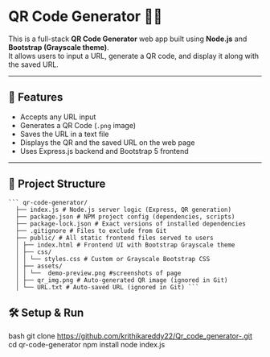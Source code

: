 # QR Code Generator 🧾🔳

This is a full-stack **QR Code Generator** web app built using **Node.js** and **Bootstrap (Grayscale theme)**.  
It allows users to input a URL, generate a QR code, and display it along with the saved URL.

---

## 🚀 Features

- Accepts any URL input  
- Generates a QR Code (`.png` image)  
- Saves the URL in a text file  
- Displays the QR and the saved URL on the web page  
- Uses Express.js backend and Bootstrap 5 frontend  

---

## 📁 Project Structure

<pre><code>``` qr-code-generator/ 
  ├── index.js # Node.js server logic (Express, QR generation) 
  ├── package.json # NPM project config (dependencies, scripts) 
  ├── package-lock.json # Exact versions of installed dependencies 
  ├── .gitignore # Files to exclude from Git  
  ├── public/ # All static frontend files served to users 
  │ ├── index.html # Frontend UI with Bootstrap Grayscale theme 
  │ ├── css/ 
  │ │ └── styles.css # Custom or Grayscale Bootstrap CSS 
  │ ├── assets/ 
  │ │ └──  demo-preview.png #screenshots of page
  │ ├── qr_img.png # Auto-generated QR image (ignored in Git) 
  │ └── URL.txt # Auto-saved URL (ignored in Git) ``` </code></pre>



## 🛠️ Setup & Run

bash
git clone https://github.com/krithikareddy22/Qr_code_generator-.git
cd qr-code-generator
npm install
node index.js
